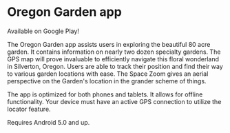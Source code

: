 # Oregon Garden app 
Available on Google Play!

The Oregon Garden app assists users in exploring the beautiful 80 acre garden. It contains information on nearly two dozen specialty gardens. The GPS map will prove invaluable to efficiently navigate this floral wonderland in Silverton, Oregon. Users are able to track their position and find their way to various garden locations with ease. The Space Zoom gives an aerial perspective on the Garden's location in the grander scheme of things. 

The app is optimized for both phones and tablets. It allows for offline functionality. Your device must have an active GPS connection to utilize the locator feature.

Requires Android 5.0 and up.
